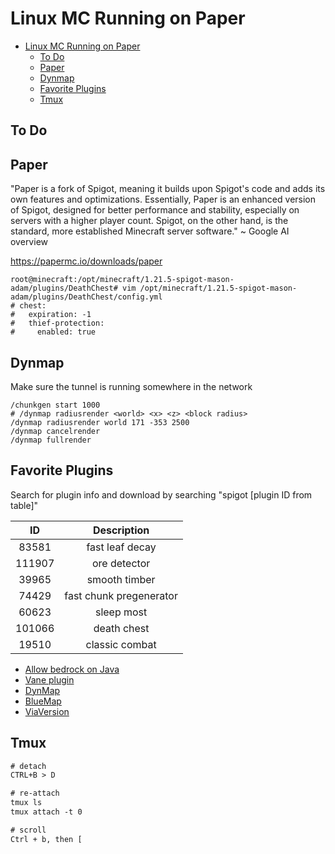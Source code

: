 # Linux MC Running on Paper

- [Linux MC Running on Paper](#linux-mc-running-on-paper)
  - [To Do](#to-do)
  - [Paper](#paper)
  - [Dynmap](#dynmap)
  - [Favorite Plugins](#favorite-plugins)
  - [Tmux](#tmux)

## To Do

## Paper

"Paper is a fork of Spigot, meaning it builds upon Spigot's code and adds its own features and optimizations. Essentially, Paper is an enhanced version of Spigot, designed for better performance and stability, especially on servers with a higher player count. Spigot, on the other hand, is the standard, more established Minecraft server software." ~ Google AI overview

<https://papermc.io/downloads/paper>

```shell
root@minecraft:/opt/minecraft/1.21.5-spigot-mason-adam/plugins/DeathChest# vim /opt/minecraft/1.21.5-spigot-mason-adam/plugins/DeathChest/config.yml
# chest:
#   expiration: -1
#   thief-protection:
#     enabled: true
```

## Dynmap

Make sure the tunnel is running somewhere in the network

```terminal
/chunkgen start 1000
# /dynmap radiusrender <world> <x> <z> <block radius>
/dynmap radiusrender world 171 -353 2500
/dynmap cancelrender
/dynmap fullrender
```

## Favorite Plugins

Search for plugin info and download by searching "spigot [plugin ID from table]"

|   ID   |       Description       |
| :----: | :---------------------: |
| 83581  |     fast leaf decay     |
| 111907 |      ore detector       |
| 39965  |      smooth timber      |
| 74429  | fast chunk pregenerator |
| 60623  |       sleep most        |
| 101066 |       death chest       |
| 19510  |     classic combat      |

- [Allow bedrock on Java](https://geysermc.org/)
- [Vane plugin](https://oddlama.github.io/vane/)
- [DynMap](https://github.com/webbukkit/dynmap)
- [BlueMap](https://github.com/BlueMap-Minecraft/BlueMap)
- [ViaVersion](https://hangar.papermc.io/ViaVersion/ViaVersion)

## Tmux

```txt
# detach
CTRL+B > D

# re-attach
tmux ls
tmux attach -t 0

# scroll
Ctrl + b, then [
```

